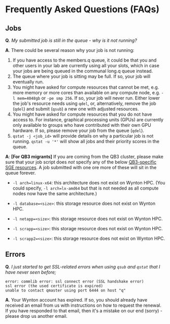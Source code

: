 # Frequently Asked Questions (FAQs)

## Jobs

**Q**. _My submitted job is still in the queue - why is it not running?_

**A**. There could be several reason why your job is not running:
  1. If you have access to the members.q queue, it could be that you and other users in your lab are currently using all your slots, which in case your jobs are being queued in the communal long.q queue instead.
  2. The queue where your job is sitting may be full. If so, your job will eventually run.
  3. You might have asked for compute resources that cannot be met, e.g. more memory or more cores than available on any compute node, e.g. `-l mem=4048gb` or `-pe smp 256`.  If so, your job will never run.  Either lower the job's resource needs using `qdel`, or, alternatively,  remove the job (`qdel`) and submit (`qsub`) a new one with adjusted resources.
  4. You might have asked for compute resources that you do not have access to.  For instance, graphical processing units (GPUs) are currently only available to groups who have contributed with their own GPU hardware.  If so, please remove your job from the queue (`qdel`).
  5. `qstat -j <job_id>` will provide details on why a particular job is not running.  `qstat -u '*'` will show all jobs and their priority scores in the queue.

**A**: **[For QB3 migrants]** If you are coming from the QB3 cluster, please make sure that your job script does _not_ specify any of the below [QB3-specific SGE resources](https://salilab.org/qb3cluster/Cluster_Topology).  A job submitted with one ore more of these will sit in the queue forever.

  - `-l arch=linux-x64`: this architecture does not exist on Wynton HPC. (You could specify, `-l arch=lx-amd64` but that is not needed as all compute nodes now have the same architecture.)

  - `-l database=<size>`: this storage resource does not exist on Wynton HPC.

  - `-l netapp=<size>`: this storage resource does not exist on Wynton HPC.

  - `-l scrapp=<size>`: this storage resource does not exist on Wynton HPC.

  - `-l scrapp2=<size>`: this storage resource does not exist on Wynton HPC.



## Errors

**Q**. _I just started to get SSL-related errors when using `qsub` and `qstat` that I have never seen before;_
```
error: commlib error: ssl connect error (SSL handshake error)
ssl error (the used certificate is expired)
unable to contact qmaster using port 6444 on host "q"
```

**A**. Your Wynton account has expired.  If so, you should already have received an email from us with instructions on how to request the renewal.  If you have responded to that email, then it's a mistake on our end (sorry) - please drop us another email.
